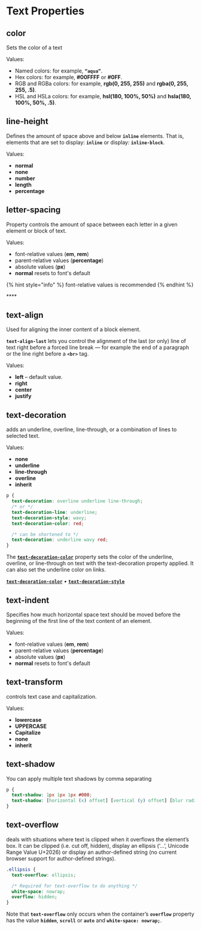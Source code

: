 # Text Properties

## color

Sets the color of a text

Values:

* Named colors: for example, **`“aqua”`**.
* Hex colors: for example, **\#00FFFF** or **\#0FF**.
* RGB and RGBa colors: for example, **rgb\(0, 255, 255\)** and **rgba\(0, 255, 255, .5\)**.
* HSL and HSLa colors: for example, **hsl\(180, 100%, 50%\)** and **hsla\(180, 100%, 50%, .5\)**.

## line-height

Defines the amount of space above and below **`inline`** elements. That is, elements that are set to display: **`inline`** or display: **`inline-block`**.

Values:

* **normal** 
* **none** 
* **number**
* **length**
* **percentage**

## letter-spacing

Property controls the amount of space between each letter in a given element or block of text.

Values:

* font-relative values \(**em**, **rem**\)
* parent-relative values \(**percentage**\)
* absolute values \(**px**\)
* **normal** resets to font's default

{% hint style="info" %}
font-relative values is recommended
{% endhint %}

\*\*\*\*

## **text-align**

Used for aligning the inner content of a block element.

**`text-align-last`** lets you control the alignment of the last \(or only\) line of text right before a forced line break — for example the end of a paragraph or the line right before a **`<br>`** tag.

Values:

* **left** – default value.
* **right**
* **center**
* **justify**

## text-decoration

adds an underline, overline, line-through, or a combination of lines to selected text.

Values:

* **none**
* **underline**
* **line-through**
* **overline**
* **inherit**

```css
p {
  text-decoration: overline underline line-through;
  /* or */
  text-decoration-line: underline;
  text-decoration-style: wavy;
  text-decoration-color: red;

  /* can be shortened to */
  text-decoration: underline wavy red;
}
```

The [**`text-decoration-color`**]() property sets the color of the underline, overline, or line-through on text with the text-decoration property applied. It can also set the underline color on links.

[**`text-decoration-color`**](https://css-tricks.com/almanac/properties/t/text-decoration-skip/) • [**`text-decoration-style`**](https://css-tricks.com/almanac/properties/t/text-decoration-style/)

## text-indent

Specifies how much horizontal space text should be moved before the beginning of the first line of the text content of an element.

Values:

* font-relative values \(**em**, **rem**\)
* parent-relative values \(**percentage**\)
* absolute values \(**px**\)
* **normal** resets to font's default

## text-transform

controls text case and capitalization.

Values:

* **lowercase**
* **UPPERCASE**
* **Capitalize**
* **none**
* **inherit**

## text-shadow

You can apply multiple text shadows by comma separating

```css
p { 
  text-shadow: 1px 1px 1px #000;
  text-shadow: [horizontal (x) offset] [vertical (y) offset] [blur radius] [color];
}
```

## text-overflow

deals with situations where text is clipped when it overflows the element’s box. It can be clipped \(i.e. cut off, hidden\), display an ellipsis \(‘…’, Unicode Range Value U+2026\) or display an author-defined string \(no current browser support for author-defined strings\).

```css
.ellipsis {
  text-overflow: ellipsis;

  /* Required for text-overflow to do anything */
  white-space: nowrap;
  overflow: hidden;
}
```

Note that **`text-overflow`** only occurs when the container’s **`overflow`** property has the value **`hidden`**, **`scroll`** or **`auto`** and **`white-space: nowrap;`**.

